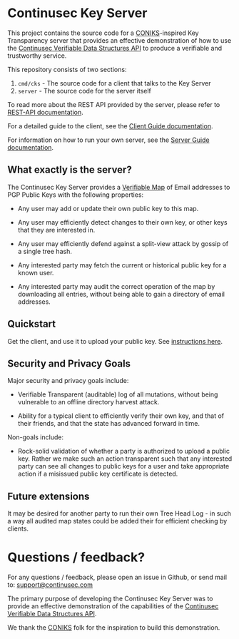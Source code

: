 # Continusec Key Server

This project contains the source code for a [CONIKS](https://www.usenix.org/system/files/conference/usenixsecurity15/sec15-paper-melara.pdf)-inspired Key Transparency server that provides an effective demonstration of how to use the [Continusec Verifiable Data Structures API](https://www.continusec.com/) to produce a verifiable and trustworthy service.

This repository consists of two sections:

1. `cmd/cks` - The source code for a client that talks to the Key Server
2. `server` - The source code for the server itself

To read more about the REST API provided by the server, please refer to [REST-API documentation](REST-API.md).

For a detailed guide to the client, see the [Client Guide documentation](Client-Guide.md).

For information on how to run your own server, see the [Server Guide documentation](Server-Guide.md).

## What exactly is the server?

The Continusec Key Server provides a [Verifiable Map](https://www.continusec.com/product/verifiable-map) of Email addresses to PGP Public Keys with the following properties:

- Any user may add or update their own public key to this map.

- Any user may efficiently detect changes to their own key, or other keys that they are interested in.

- Any user may efficiently defend against a split-view attack by gossip of a single tree hash.

- Any interested party may fetch the current or historical public key for a known user.

- Any interested party may audit the correct operation of the map by downloading all entries, without being able to gain a directory of email addresses.

## Quickstart

Get the client, and use it to upload your public key. See [instructions here](Client-Guide.md).

## Security and Privacy Goals
Major security and privacy goals include:

- Verifiable Transparent (auditable) log of all mutations, without being vulnerable to an offline directory harvest attack.

- Ability for a typical client to efficiently verify their own key, and that of their friends, and that the state has advanced forward in time.


Non-goals include:

- Rock-solid validation of whether a party is authorized to upload a public key. Rather we make such an action transparent such that any interested party can see all changes to public keys for a user and take appropriate action if a misissued public key certificate is detected.

## Future extensions

It may be desired for another party to run their own Tree Head Log - in such a way all audited map states could be added their for efficient checking by clients.

# Questions / feedback?

For any questions / feedback, please open an issue in Github, or send mail to: <support@continusec.com>

The primary purpose of developing the Continusec Key Server was to provide an effective demonstration of the capabilities of the [Continusec Verifiable Data Structures API](https://www.continusec.com/).

We thank the [CONIKS](https://www.usenix.org/system/files/conference/usenixsecurity15/sec15-paper-melara.pdf) folk for the inspiration to build this demonstration.

